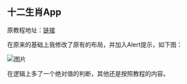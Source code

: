 ## 十二生肖App

原教程地址：[链接](http://www.imooc.com/video/3386)

在原来的基础上我修改了原有的布局，并加入Alert提示，如下图：

![图片](http://images.helloarron.com/ChineseZodiac.gif)

在逻辑上多了一个绝对值的判断，其他还是按照教程的内容。